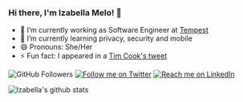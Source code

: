 ### Hi there, I'm Izabella Melo! 👋

- 🔭 I’m currently working as Software Engineer at [Tempest](https://www.tempest.com.br/)
- 🌱 I’m currently learning privacy, security and mobile
- 😄 Pronouns: She/Her
- ⚡ Fun fact: I appeared in a [Tim Cook's tweet](https://twitter.com/tim_cook/status/1135700113404260352)

![GitHub Followers](https://img.shields.io/github/followers/izmcm?style=social) [![Follow me on Twitter](https://img.shields.io/twitter/follow/izmcm?style=social)](https://twitter.com/izmcm) [![Reach me on LinkedIn](https://img.shields.io/badge/LinkedIn--_.svg?style=social&logo=linkedin&link=http:///www.linkedin.com/in/izabellacmelo/)](https://www.linkedin.com/in/izabellacmelo/)


![Izabella's github stats](https://github-readme-stats.vercel.app/api?username=izmcm)
